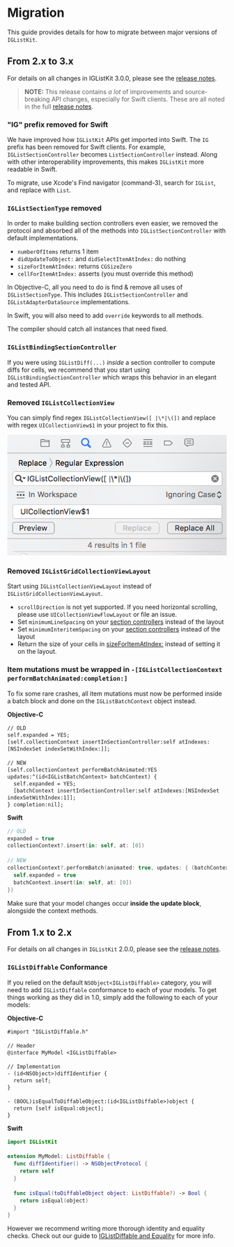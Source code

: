# Migration

This guide provides details for how to migrate between major versions of `IGListKit`.

## From 2.x to 3.x

For details on all changes in IGListKit 3.0.0, please see the [release notes](https://github.com/Instagram/IGListKit/releases/tag/3.0.0). 

> **NOTE:** This release contains *a lot* of improvements and source-breaking API changes, especially for Swift clients. These are all noted in the full [release notes](https://github.com/Instagram/IGListKit/releases/tag/3.0.0).

### "IG" prefix removed for Swift

We have improved how `IGListKit` APIs get imported into Swift. The `IG` prefix has been removed for Swift clients. For example, `IGListSectionController` becomes `ListSectionController` instead. Along with other interoperability improvements, this makes `IGListKit` more readable in Swift.

To migrate, use Xcode's Find navigator (command-3), search for `IGList`, and replace with `List`.

### `IGListSectionType` removed

In order to make building section controllers even easier, we removed the protocol and absorbed all of the methods into `IGListSectionController` with default implementations.

- `numberOfItems` returns 1 item
- `didUpdateToObject:` and `didSelectItemAtIndex:` do nothing
- `sizeForItemAtIndex:` returns `CGSizeZero`
- `cellForItemAtIndex:` asserts (you must override this method)

In Objective-C, all you need to do is find & remove all uses of `IGListSectionType`. This includes `IGListSectionController` and `IGListAdapterDataSource` implementations.

In Swift, you will also need to add `override` keywords to all methods.

The compiler should catch all instances that need fixed.

### `IGListBindingSectionController`

If you were using `IGListDiff(...)` _inside_ a section controller to compute diffs for cells, we recommend that you start using `IGListBindingSectionController` which wraps this behavior in an elegant and tested API.

### Removed `IGListCollectionView`

You can simply find regex `IGListCollectionView([ |\*|\(])` and replace with regex `UICollectionView$1` in your project to fix this.

![Replace IGListCollectionView](https://raw.githubusercontent.com/Instagram/IGListKit/master/Resources/replace-iglistcollectionview.png)

### Removed `IGListGridCollectionViewLayout`

Start using `IGListCollectionViewLayout` instead of `IGListGridCollectionViewLayout`.

- `scrollDirection` is not yet supported. If you need horizontal scrolling, please use `UICollectionViewFlowLayout` or file an issue.
- Set `minimumLineSpacing` on your [section controllers](https://github.com/Instagram/IGListKit/blob/master/Source/IGListSectionController.h#L59-L64) instead of the layout
- Set `minimumInteritemSpacing` on your [section controllers](https://github.com/Instagram/IGListKit/blob/master/Source/IGListSectionController.h#L66-L71) instead of the layout
- Return the size of your cells in [sizeForItemAtIndex:](https://github.com/Instagram/IGListKit/blob/master/Source/IGListSectionController.h#L48) instead of setting it on the layout.

### Item mutations must be wrapped in `-[IGListCollectionContext performBatchAnimated:completion:]`

To fix some rare crashes, all item mutations must now be performed inside a batch block and done on the `IGListBatchContext` object instead.

**Objective-C**

```objc
// OLD
self.expanded = YES;
[self.collectionContext insertInSectionController:self atIndexes:[NSIndexSet indexSetWithIndex:]];

// NEW
[self.collectionContext performBatchAnimated:YES updates:^(id<IGListBatchContext> batchContext) {
  self.expanded = YES;
  [batchContext insertInSectionController:self atIndexes:[NSIndexSet indexSetWithIndex:1]];
} completion:nil];
```

**Swift**

```swift
// OLD
expanded = true
collectionContext?.insert(in: self, at: [0])

// NEW
collectionContext?.performBatch(animated: true, updates: { (batchContext) in
  self.expanded = true
  batchContext.insert(in: self, at: [0])
})
```

Make sure that your model changes occur **inside the update block**, alongside the context methods.

## From 1.x to 2.x

For details on all changes in `IGListKit` 2.0.0, please see the [release notes](https://github.com/Instagram/IGListKit/releases/tag/2.0.0).

### `IGListDiffable` Conformance

If you relied on the default `NSObject<IGListDiffable>` category, you will need to add `IGListDiffable` conformance to each of your models. To get things working as they did in 1.0, simply add the following to each of your models:

**Objective-C**

```objc
#import "IGListDiffable.h"

// Header
@interface MyModel <IGListDiffable>

// Implementation
- (id<NSObject>)diffIdentifier {
  return self;
}

- (BOOL)isEqualToDiffableObject:(id<IGListDiffable>)object {
  return [self isEqual:object];
}
```

**Swift**

```swift
import IGListKit

extension MyModel: ListDiffable {
  func diffIdentifier() -> NSObjectProtocol {
    return self
  }
  
  func isEqual(toDiffableObject object: ListDiffable?) -> Bool {
    return isEqual(object)
  }
}
```

However we recommend writing more thorough identity and equality checks. Check out our guide to [IGListDiffable and Equality](https://instagram.github.io/IGListKit/iglistdiffable-and-equality.html) for more info.
